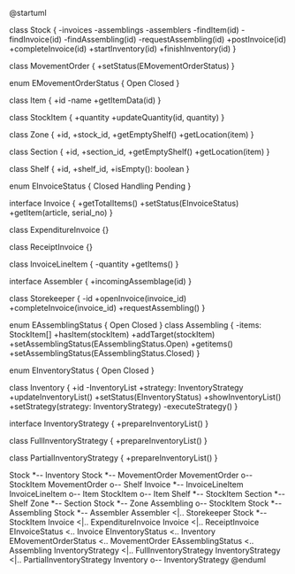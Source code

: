 

@startuml

class Stock {
  -invoices
  -assemblings
  -assemblers
  -findItem(id)
  -findInvoice(id)
  -findAssembling(id)
  -requestAssembling(id)
  +postInvoice(id)
  +completeInvoice(id)
  +startInventory(id)
  +finishInventory(id)
}

class MovementOrder {
  +setStatus(EMovementOrderStatus)
}

enum EMovementOrderStatus {
  Open
  Closed
}

class Item {
  +id
  -name
  +getItemData(id)
}

class StockItem {
  +quantity
  +updateQuantity(id, quantity)
}

class Zone {
  +id,
  +stock_id,
  +getEmptyShelf()
  +getLocation(item)
}

class Section {
  +id,
  +section_id,
  +getEmptyShelf()
  +getLocation(item)
}

class Shelf {
  +id,
  +shelf_id,
  +isEmpty(): boolean
}

enum EInvoiceStatus {
  Closed
  Handling
  Pending
}

interface Invoice {
  +getTotalItems()
  +setStatus(EInvoiceStatus)
  +getItem(article, serial_no)
}

class ExpenditureInvoice {}

class ReceiptInvoice {}

class InvoiceLineItem {
  -quantity
  +getItems()
}

interface Assembler {
  +incomingAssemblage(id)
}

class Storekeeper {
  -id
  +openInvoice(invoice_id)
  +completeInvoice(invoice_id)
  +requestAssembling()
}

enum EAssemblingStatus {
  Open
  Closed
}
class Assembling {
  -items: StockItem[]
  +hasItem(stockItem)
  +addTarget(stockItem)
  +setAssemblingStatus(EAssemblingStatus.Open)
  +getitems()
  +setAssemblingStatus(EAssemblingStatus.Closed)
}

enum EInventoryStatus {
  Open
  Closed
}

class Inventory {
  +id
  -InventoryList
  +strategy: InventoryStrategy
  +updateInventoryList()
  +setStatus(EInventoryStatus)
  +showInventoryList()
  +setStrategy(strategy: InventoryStrategy)
-executeStrategy()
}

interface InventoryStrategy {
  +prepareInventoryList()
}

class FullInventoryStrategy {
  +prepareInventoryList()
}

class PartialInventoryStrategy {
  +prepareInventoryList()
}

Stock *-- Inventory
Stock *-- MovementOrder
MovementOrder o-- StockItem
MovementOrder o-- Shelf
Invoice *-- InvoiceLineItem
InvoiceLineItem o-- Item
StockItem o-- Item
Shelf *-- StockItem
Section *-- Shelf
Zone *-- Section
Stock *-- Zone
Assembling o-- StockItem
Stock *-- Assembling
Stock *-- Assembler
Assembler <|.. Storekeeper
Stock *-- StockItem
Invoice <|.. ExpenditureInvoice
Invoice <|.. ReceiptInvoice
EInvoiceStatus <.. Invoice
EInventoryStatus <.. Inventory
EMovementOrderStatus <.. MovementOrder
EAssemblingStatus <.. Assembling
InventoryStrategy <|.. FullInventoryStrategy
InventoryStrategy <|.. PartialInventoryStrategy
Inventory o-- InventoryStrategy
@enduml

